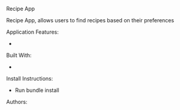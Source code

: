 Recipe App

Recipe App, allows users to find recipes based on their preferences

Application Features:

*

Built With:

*

Install Instructions:

* Run bundle install

Authors:
